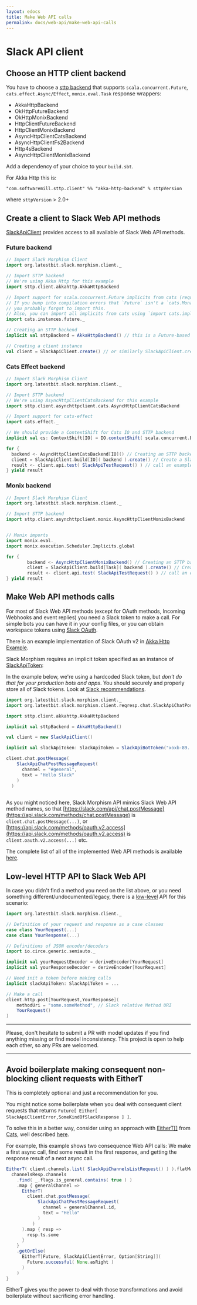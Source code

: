 ```yaml
---
layout: edocs
title: Make Web API calls
permalink: docs/web-api/make-web-api-calls
---
```

# Slack API client
## Choose an HTTP client backend

You have to choose a [sttp backend](https://sttp.readthedocs.io/en/latest/backends/summary.html) 
that supports `scala.concurrent.Future`, `cats.effect.Async/Effect`, `monix.eval.Task` response wrappers:
* AkkaHttpBackend
* OkHttpFutureBackend
* OkHttpMonixBackend
* HttpClientFutureBackend
* HttpClientMonixBackend
* AsyncHttpClientCatsBackend
* AsyncHttpClientFs2Backend
* Http4sBackend
* AsyncHttpClientMonixBackend

Add a dependency of your choice to your `build.sbt`.

For Akka Http this is:
```
"com.softwaremill.sttp.client" %% "akka-http-backend" % sttpVersion
```
where `sttpVersion` > 2.0+

## Create a client to Slack Web API methods

[SlackApiClient](/api/org/latestbit/slack/morphism/client/SlackApiClient.html) provides access 
to all available of Slack Web API methods.

### Future backend

```scala
// Import Slack Morphism Client
import org.latestbit.slack.morphism.client._

// Import STTP backend
// We're using Akka Http for this example 
import sttp.client.akkahttp.AkkaHttpBackend

// Import support for scala.concurrent.Future implicits from cats (required if you use Future-based backend)
// If you bump into compilation errors that `Future` isn't a `cats.Monad` or `cats.MonadError`, 
// you probably forgot to import this.
// Also, you can import all implicits from cats using `import cats.implicits._` instead of this 
import cats.instances.future._

// Creating an STTP backend
implicit val sttpBackend = AkkaHttpBackend() // this is a Future-based backend

// Creating a client instance
val client = SlackApiClient.create() // or similarly SlackApiClient.create[Future]()
```

### Cats Effect backend

```scala
// Import Slack Morphism Client
import org.latestbit.slack.morphism.client._

// Import STTP backend
// We're using AsyncHttpClientCatsBackend for this example 
import sttp.client.asynchttpclient.cats.AsyncHttpClientCatsBackend

// Import support for cats-effect
import cats.effect._

// We should provide a ContextShift for Cats IO and STTP backend
implicit val cs: ContextShift[IO] = IO.contextShift( scala.concurrent.ExecutionContext.global )

for {
  backend <- AsyncHttpClientCatsBackend[IO]() // Creating an STTP backend
  client = SlackApiClient.build[IO]( backend ).create() // Create a Slack API client
  result <- client.api.test( SlackApiTestRequest() ) // call an example method inside IO monad
} yield result

```

### Monix backend

```scala
// Import Slack Morphism Client
import org.latestbit.slack.morphism.client._

// Import STTP backend
import sttp.client.asynchttpclient.monix.AsyncHttpClientMonixBackend


// Monix imports 
import monix.eval._
import monix.execution.Scheduler.Implicits.global

for {
        backend <- AsyncHttpClientMonixBackend() // Creating an STTP backend
        client = SlackApiClient.build[Task]( backend ).create() // Create a Slack API client
        result <- client.api.test( SlackApiTestRequest() ) // call an example method inside Task monad
} yield result

```

## Make Web API methods calls

For most of Slack Web API methods (except for OAuth methods, Incoming Webhooks and event replies) 
you need a Slack token to make a call.
For simple bots you can have it in your config files, or you can obtain workspace tokens 
using [Slack OAuth](https://api.slack.com/docs/oauth).

There is an example implementation of Slack OAuth v2 in [Akka Http Example](akka-http).

Slack Morphism requires an implicit token specified as an instance of 
[SlackApiToken](/api/org/latestbit/slack/morphism/client/SlackApiToken.html):

In the example below, we're using a hardcoded Slack token, 
but *don't do that for your production bots and apps*. 
You should securely and properly store all of Slack tokens.
Look at [Slack recommendations](https://api.slack.com/docs/oauth-safety).

```scala
import org.latestbit.slack.morphism.client._
import org.latestbit.slack.morphism.client.reqresp.chat.SlackApiChatPostMessageRequest

import sttp.client.akkahttp.AkkaHttpBackend

implicit val sttpBackend = AkkaHttpBackend()

val client = new SlackApiClient()

implicit val slackApiToken: SlackApiToken = SlackApiBotToken("xoxb-89.....")

client.chat.postMessage(
    SlackApiChatPostMessageRequest(
      channel = "#general",
      text = "Hello Slack"
    )
  ) 
  
```
As you might noticed here, Slack Morphism API mimics Slack Web API method names, so that
[https://slack.com/api/chat.postMessage](https://api.slack.com/methods/chat.postMessage) 
is `client.chat.postMessage(...)`, or [https://api.slack.com/methods/oauth.v2.access](https://api.slack.com/methods/oauth.v2.access) 
is `client.oauth.v2.access(...)` etc.

The complete list of all of the implemented Web API methods is available [here](/api/org/latestbit/slack/morphism/client/SlackApiClient.html).

## Low-level HTTP API to Slack Web API
In case you didn't find a method you need on the list above, 
or you need something different/undocumented/legacy, 
there is a [low-level](/api/org/latestbit/slack/morphism/client/impl/SlackApiHttpProtocolSupport$http$.html) 
API for this scenario:

```scala
import org.latestbit.slack.morphism.client._

// Definition of your request and response as a case classes
case class YourRequest(...)
case class YourResponse(...)

// Definitions of JSON encoder/decoders
import io.circe.generic.semiauto._

implicit val yourRequestEncoder = deriveEncoder[YourRequest] 
implicit val yourResponseDecoder = deriveEncoder[YourRequest]

// Need init a token before making calls
implicit slackApiToken: SlackApiToken = ...

// Make a call
client.http.post[YourRequest,YourResponse](
    methodUri = "some.someMethod", // Slack relative Method URI 
    YourRequest()
)
```

---

Please, don't hesitate to submit a PR with model updates if you find anything missing or find model inconsistency.
This project is open to help each other, so any PRs are welcomed.

---

## Avoid boilerplate making consequent non-blocking client requests with EitherT

This is completely optional and just a recommendation for you.

You might notice some boilerplate when you deal with consequent client requests that returns `Future[ Either[ SlackApiClientError,SomeKindOfSlackResponse ] ]`.

To solve this in a better way, consider using an approach with [EitherT[]](https://typelevel.org/cats/datatypes/eithert.html) from 
[Cats](https://typelevel.org/cats/), well described [here](http://eed3si9n.com/herding-cats/stacking-future-and-either.html).

For example, this example shows two consequence Web API calls:
We make a first async call, find some result in the first response, and 
getting the response result of a next async call. 

```scala
EitherT( client.channels.list( SlackApiChannelsListRequest() ) ).flatMap { channelsResp =>
  channelsResp.channels
    .find( _.flags.is_general.contains( true ) )
    .map { generalChannel =>
      EitherT(
        client.chat.postMessage(
            SlackApiChatPostMessageRequest(
              channel = generalChannel.id,
              text = "Hello"
            )
          )
      ).map { resp =>
        resp.ts.some
      }
    }
    .getOrElse(
      EitherT[Future, SlackApiClientError, Option[String]](
        Future.successful( None.asRight )
      )
    )
}
```

EitherT gives you the power to deal with those transformations and avoid boilerplate 
without sacrificing error handling.
